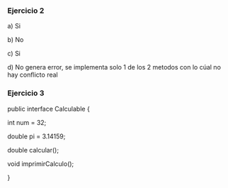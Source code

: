 ### Ejercicio 2
a) Si

b) No

c) Si

d) No genera error, se implementa solo 1 de los 2 metodos con lo cúal no hay conflicto real

### Ejercicio 3
public interface Calculable {

int num = 32;

double pi = 3.14159;

double calcular();

void imprimirCalculo();

}
